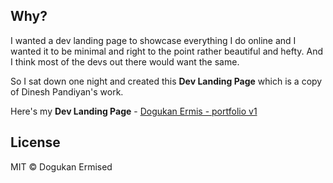 ## Why?

I wanted a dev landing page to showcase everything I do online and I wanted it to be minimal and right to the point rather beautiful and hefty. And I think most of the devs out there would want the same.

So I sat down one night and created this **Dev Landing Page** which is a copy of Dinesh Pandiyan's work.

Here's my **Dev Landing Page** - [Dogukan Ermis - portfolio v1](https://d-ermis.github.io/)

## License

MIT © Dogukan Ermised
